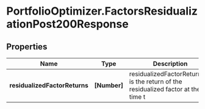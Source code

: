 # PortfolioOptimizer.FactorsResidualizationPost200Response

## Properties

Name | Type | Description | Notes
------------ | ------------- | ------------- | -------------
**residualizedFactorReturns** | **[Number]** | residualizedFactorReturns[t] is the return of the residualized factor at the time t | 



